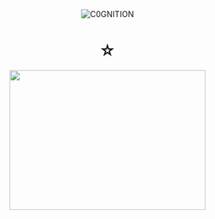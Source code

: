 ## 

<p align="center"> <img src="https://komarev.com/ghpvc/?username=C0GNITION&label=poop%20shards&color=9962b3&style=flat" alt="C0GNITION" /> </p>
<h1 align="center">☆</h1>
<p align="center"> 
  <img width="350" height="250" src="https://i.ibb.co/1b8xrGp/Screenshot-2025-01-28-162607.png">
</p>



